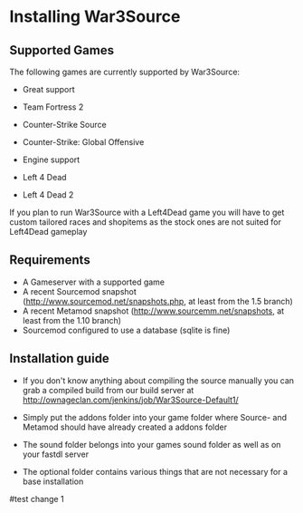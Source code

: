 # Installing War3Source #

## Supported Games ##

The following games are currently supported by War3Source:

* Great support
 * Team Fortress 2
 * Counter-Strike Source
 * Counter-Strike: Global Offensive

* Engine support
 * Left 4 Dead
 * Left 4 Dead 2

If you plan to run War3Source with a Left4Dead game you will have to get custom tailored races and shopitems as the stock ones are not suited for Left4Dead gameplay

## Requirements ##

* A Gameserver with a supported game
 * A recent Sourcemod snapshot (http://www.sourcemod.net/snapshots.php, at least from the 1.5 branch)
 * A recent Metamod snapshot (http://www.sourcemm.net/snapshots, at least from the 1.10 branch)
 * Sourcemod configured to use a database (sqlite is fine)

## Installation guide ##

* If you don't know anything about compiling the source manually you can grab a compiled build from our build server at http://ownageclan.com/jenkins/job/War3Source-Default1/

* Simply put the addons folder into your game folder where Source- and Metamod should have already created a addons folder
* The sound folder belongs into your games sound folder as well as on your fastdl server
* The optional folder contains various things that are not necessary for a base installation

#test change 1
